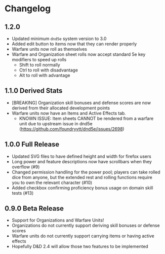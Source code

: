 # Changelog

## 1.2.0

- Updated minimum `dnd5e` system version to 3.0
- Added edit button to items now that they can render properly
- Warfare units now roll as themselves
- Warfare and Organization sheet rolls now accept standard 5e key modifiers to speed up rolls
  - Shift to roll normally
  - Ctrl to roll with disadvantage
  - Alt to roll with advantage

## 1.1.0 Derived Stats

- [BREAKING] Organization skill bonuses and defense scores are now derived from their allocated development points
- Warfare units now have an Items and Active Effects tab.
  - KNOWN ISSUE: Item sheets CANNOT be rendered from a warfare unit due to upstream issue in dnd5e (https://github.com/foundryvtt/dnd5e/issues/2698)

## 1.0.0 Full Release

- Updated SVG files to have defined height and width for firefox users
- Long power and feature descriptions now have scrollbars when they overflow (#9)
- Changed permission handling for the power pool; players can take rolled dice from anyone, but the extended rest and rolling functions require you to own the relevant character (#10)
- Added checkbox confirming proficiency bonus usage on domain skill tests (#13)

## 0.9.0 Beta Release

- Support for Organizations and Warfare Units!
- Organizations do not currently support deriving skill bonuses or defense scores
- Warfare units do not currently support carrying items or having active effects
- Hopefully D&D 2.4 will allow those two features to be implemented
